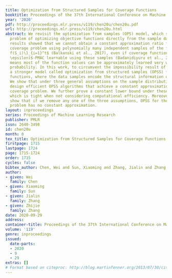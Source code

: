 ```yaml
---
title: Optimization from Structured Samples for Coverage Functions
booktitle: Proceedings of the 37th International Conference on Machine Learning
year: '2020'
pdf: http://proceedings.mlr.press/v119/chen20u/chen20u.pdf
url: http://proceedings.mlr.press/v119/chen20u.html
abstract: We revisit the optimization from samples (OPS) model, which studies the
  problem of optimizing objective functions directly from the sample data. Previous
  results showed that we cannot obtain a constant approximation ratio for the maximum
  coverage problem using polynomially many independent samples of the form $\{S_i,
  f(S_i)\}_{i=1}^t$ (Balkanski et al., 2017), even if coverage functions are $(1 -
  \epsilon)$-PMAC learnable using these samples (Badanidiyuru et al., 2012), which
  means most of the function values can be approximately learned very well with high
  probability. In this work, to circumvent the impossibility result of OPS, we propose
  a stronger model called optimization from structured samples (OPSS) for coverage
  functions, where the data samples encode the structural information of the functions.
  We show that under three general assumptions on the sample distributions, we can
  design efficient OPSS algorithms that achieve a constant approximation for the maximum
  coverage problem. We further prove a constant lower bound under these assumptions,
  which is tight when not considering computational efficiency. Moreover, we also
  show that if we remove any one of the three assumptions, OPSS for the maximum coverage
  problem has no constant approximation.
layout: inproceedings
series: Proceedings of Machine Learning Research
publisher: PMLR
issn: 2640-3498
id: chen20u
month: 0
tex_title: Optimization from Structured Samples for Coverage Functions
firstpage: 1715
lastpage: 1724
page: 1715-1724
order: 1715
cycles: false
bibtex_author: Chen, Wei and Sun, Xiaoming and Zhang, Jialin and Zhang, Zhijie
author:
- given: Wei
  family: Chen
- given: Xiaoming
  family: Sun
- given: Jialin
  family: Zhang
- given: Zhijie
  family: Zhang
date: 2020-09-29
address: 
container-title: Proceedings of the 37th International Conference on Machine Learning
volume: '119'
genre: inproceedings
issued:
  date-parts:
  - 2020
  - 9
  - 29
extras: []
# Format based on citeproc: http://blog.martinfenner.org/2013/07/30/citeproc-yaml-for-bibliographies/
---
```


